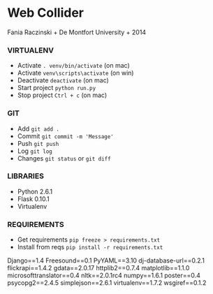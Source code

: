
# Web Collider

Fania Raczinski + De Montfort University + 2014

### VIRTUALENV

- Activate ```. venv/bin/activate``` (on mac)
- Activate ```venv\scripts\activate``` (on win)
- Deactivate ```deactivate``` (on mac)
- Start project ```python run.py```
- Stop project ```Ctrl + c``` (on mac)

### GIT

- Add ```git add .```
- Commit ```git commit -m 'Message'```
- Push ```git push```
- Log ```git log```
- Changes ```git status``` or ```git diff```

### LIBRARIES

- Python 2.6.1
- Flask 0.10.1
- Virtualenv

### REQUIREMENTS

- Get requirements ```pip freeze > requirements.txt```
- Install from reqs ```pip install -r requirements.txt```

Django==1.4
Freesound==0.1
PyYAML==3.10
dj-database-url==0.2.1
flickrapi==1.4.2
gdata==2.0.17
httplib2==0.7.4
matplotlib==1.1.0
microsofttranslator==0.4
nltk==2.0.1rc4
numpy==1.6.1
poster==0.4
psycopg2==2.4.5
simplejson==2.6.1
virtualenv==1.7.2
wsgiref==0.1.2
